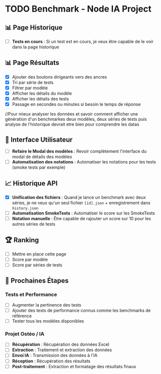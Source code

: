 # TODO Benchmark - Node IA Project

## 📊 Page Historique

- [ ] **Tests en cours** : Si un test est en cours, je veux être capable de le voir dans la page historique

## 📊 Page Résultats

- [x] Ajouter des boutons dirigeants vers des ancres
- [x] Tri par série de tests
- [x] Filtrer par modèle
- [x] Afficher les détails du modèle
- [x] Afficher les détails des tests
- [x] Passage en secondes ou minutes si besoin le temps de réponse

//Pour mieux analyser les données et savoir comment afficher une génération d'un benchmarkes deux modèles, deux séries de tests puis analyse de l'historique devrait etre bien pour comprendre les datas

## 🔧 Interface Utilisateur

- [ ] **Refaire le Modal des modèles** : Revoir complètement l'interface du modal de détails des modèles
- [ ] **Automatisation des notations** : Automatiser les notations pour les tests (smoke tests par exemple)

## 📈 Historique API

- [x] **Unification des fichiers** : Quand je lance un benchmark avec deux séries, je ne veux qu'un seul fichier `[id].json` + enregistrement dans `history.json`
- [ ] **Automatisation SmokeTests** : Automatiser le score sur les SmokeTests
- [ ] **Notation manuelle** : Être capable de rajouter un score sur 10 pour les autres séries de tests

## 🏆 Ranking

- [ ] Mettre en place cette page
- [ ] Score par modèle
- [ ] Score par séries de tests

## 🚀 Prochaines Étapes

### Tests et Performance

- [ ] Augmenter la pertinence des tests
- [ ] Ajouter des tests de performance connus comme les benchmarks de référence
- [ ] Tester tous les modèles disponibles

### Projet Ostéo / IA

- [ ] **Récupération** : Récupération des données Excel
- [ ] **Extraction** : Traitement et extraction des données
- [ ] **Envoi IA** : Transmission des données à l'IA
- [ ] **Réception** : Récupération des résultats
- [ ] **Post-traitement** : Extraction et formatage des résultats finaux
